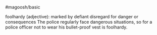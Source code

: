 #magoosh/basic

foolhardy (adjective): marked by defiant disregard for danger or consequences 
The police regularly face dangerous situations, so for a police officer not to wear his bullet-proof vest is 
foolhardy. 
